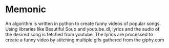 # Memonic 
An algorithm is written in python to create funny videos of popular songs. Using libraries like Beautiful Soup and youtube_dl, lyrics and the audio of the desired song is fetched from youtube. The lyrics are processed to create a funny video by stitching multiple gifs gathered from the giphy.com
